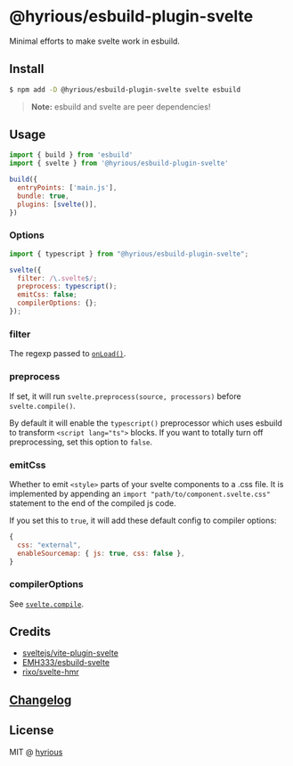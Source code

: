 # @hyrious/esbuild-plugin-svelte

Minimal efforts to make svelte work in esbuild.

## Install

```bash
$ npm add -D @hyrious/esbuild-plugin-svelte svelte esbuild
```

> **Note:** esbuild and svelte are peer dependencies!

## Usage

```js
import { build } from 'esbuild'
import { svelte } from '@hyrious/esbuild-plugin-svelte'

build({
  entryPoints: ['main.js'],
  bundle: true,
  plugins: [svelte()],
})
```

### Options

```js
import { typescript } from "@hyrious/esbuild-plugin-svelte";

svelte({
  filter: /\.svelte$/;
  preprocess: typescript();
  emitCss: false;
  compilerOptions: {};
});
```

### filter

The regexp passed to [`onLoad()`](https://esbuild.github.io/plugins/#load-callbacks).

### preprocess

If set, it will run `svelte.preprocess(source, processors)` before `svelte.compile()`.

By default it will enable the `typescript()` preprocessor which uses esbuild to transform `<script lang="ts">` blocks.
If you want to totally turn off preprocessing, set this option to `false`.

### emitCss

Whether to emit `<style>` parts of your svelte components to a .css file.
It is implemented by appending an `import "path/to/component.svelte.css"`
statement to the end of the compiled js code.

If you set this to `true`, it will add these default config to compiler options:

```js
{
  css: "external",
  enableSourcemap: { js: true, css: false },
}
```

### compilerOptions

See [`svelte.compile`](https://svelte.dev/docs/svelte-compiler#types-compileoptions).

## Credits

- [sveltejs/vite-plugin-svelte](https://github.com/sveltejs/vite-plugin-svelte)
- [EMH333/esbuild-svelte](https://github.com/EMH333/esbuild-svelte)
- [rixo/svelte-hmr](https://github.com/sveltejs/svelte-hmr)

## [Changelog](./CHANGELOG.md)

## License

MIT @ [hyrious](https://github.com/hyrious)
